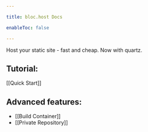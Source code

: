 ```yaml
---

title: bloc.host Docs

enableToc: false

---
```


Host your static site - fast and cheap. Now with quartz.

## Tutorial:
[[Quick Start]]

## Advanced features:
- [[Build Container]]
- [[Private Repository]]